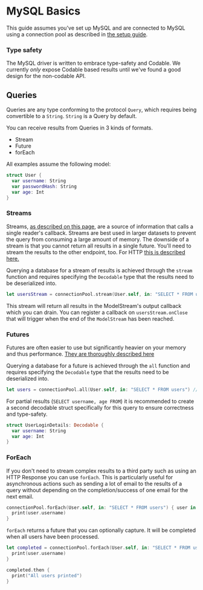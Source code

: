 # MySQL Basics

This guide assumes you've set up MySQL and are connected to MySQL using a connection pool as described in [the setup guide](setup.md).

### Type safety

The MySQL driver is written to embrace type-safety and Codable. We currently *only* expose Codable based results until we've found a good design for the non-codable API.

## Queries

Queries are any type conforming to the protocol `Query`, which requires being convertible to a `String`.
`String` is a Query by default.

You can receive results from Queries in 3 kinds of formats.

- Stream
- Future
- forEach

All examples assume the following model:

```swift
struct User {
  var username: String
  var passwordHash: String
  var age: Int
}
```

### Streams

Streams, [as described on this page](../async/streams-introduction.md), are a source of information that calls a single reader's callback. Streams are best used in larger datasets to prevent the query from consuming a large amount of memory. The downside of a stream is that you cannot return all results in a single future. You'll need to stream the results to the other endpoint, too. For HTTP [this is described here.](../http/streaming-response.md)

Querying a database for a stream of results is achieved through the `stream` function and requires specifying the `Decodable` type that the results need to be deserialized into.

```swift
let usersStream = connectionPool.stream(User.self, in: "SELECT * FROM users") // `ModelStream<User>`
```

This stream will return all results in the ModelStream's output callback which you can drain. You can register a callback on `usersStream.onClose` that will trigger when the end of the `ModelStream` has been reached.

### Futures

Futures are often easier to use but significantly heavier on your memory and thus performance. [They are thoroughly described here](../async/promise-future-introduction.md)

Querying a database for a future is achieved through the `all` function and requires specifying the `Decodable` type that the results need to be deserialized into.

```swift
let users = connectionPool.all(User.self, in: "SELECT * FROM users") // Future<[User]>
```

For partial results (`SELECT username, age FROM`) it is recommended to create a second decodable struct specifically for this query to ensure correctness and type-safety.

```swift
struct UserLoginDetails: Decodable {
  var username: String
  var age: Int
}
```

### ForEach

If you don't need to stream complex results to a third party such as using an HTTP Response you can use `forEach`. This is particularly useful for asynchronous actions such as sending a lot of email to the results of a query without depending on the completion/success of one email for the next email.

```swift
connectionPool.forEach(User.self, in: "SELECT * FROM users") { user in
  print(user.username)
}
```

`forEach` returns a future that you can optionally capture. It will be completed when all users have been processed.

```swift
let completed = connectionPool.forEach(User.self, in: "SELECT * FROM users") { user in
  print(user.username)
}

completed.then {
  print("All users printed")
}
```
